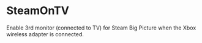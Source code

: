 # SteamOnTV
Enable 3rd monitor (connected to TV) for Steam Big Picture when the Xbox wireless adapter is connected.
